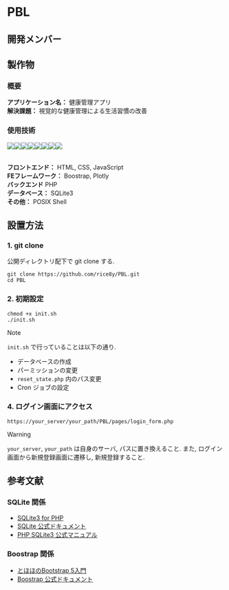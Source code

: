 # PBL

## 開発メンバー

## 製作物

### 概要

**アプリケーション名：** 健康管理アプリ  
**解決課題：** 視覚的な健康管理による生活習慣の改善

### 使用技術

<img src="https://img.shields.io/badge/html5-%23E34F26.svg?style=for-the-badge&logo=html5&logoColor=white"><img src="https://img.shields.io/badge/css3-%231572B6.svg?style=for-the-badge&logo=css3&logoColor=white"><img src="https://img.shields.io/badge/javascript-%23323330.svg?style=for-the-badge&logo=javascript&logoColor=%23F7DF1"><img src="https://img.shields.io/badge/bootstrap-%238511FA.svg?style=for-the-badge&logo=bootstrap&logoColor=white"><img src="https://img.shields.io/badge/Plotly-%233F4F75.svg?style=for-the-badge&logo=plotly&logoColor=white"><img src="https://img.shields.io/badge/php-%23777BB4.svg?style=for-the-badge&logo=php&logoColor=white"><img src="https://img.shields.io/badge/sqlite-%2307405e.svg?style=for-the-badge&logo=sqlite&logoColor=white"><img src="https://img.shields.io/badge/shell_script-%23121011.svg?style=for-the-badge&logo=gnu-bash&logoColor=white">

&nbsp;  
**フロントエンド：** HTML, CSS, JavaScript  
**FEフレームワーク：** Boostrap, Plotly  
**バックエンド** PHP  
**データベース：** SQLite3  
**その他：** POSIX Shell

## 設置方法

### 1. git clone

公開ディレクトリ配下で git clone する.

```git
git clone https://github.com/rice8y/PBL.git
cd PBL
```

### 2. 初期設定

```git
chmod +x init.sh
./init.sh
```

>[!NOTE]
> `init.sh` で行っていることは以下の通り.
> - データベースの作成
> - パーミッションの変更
> - `reset_state.php` 内のパス変更
> - Cron ジョブの設定

### 4. ログイン画面にアクセス

```git
https://your_server/your_path/PBL/pages/login_form.php
```

>[!WARNING]
>`your_server`, `your_path` は自身のサーバ, パスに置き換えること. また, ログイン画面から新規登録画面に遷移し, 新規登録すること.

## 参考文献

### SQLite 関係

- [SQLite3 for PHP](https://rice8y.github.io/sqlite3/)
- [SQLite 公式ドキュメント](https://www.sqlite.org/docs.html)
- [PHP SQLite3 公式マニュアル](https://www.php.net/manual/ja/class.sqlite3.php)

### Boostrap 関係

- [とほほのBootstrap 5入門](https://www.tohoho-web.com/bootstrap5/index.html)
- [Boostrap 公式ドキュメント](https://getbootstrap.jp/docs/5.3/getting-started/introduction/)
  